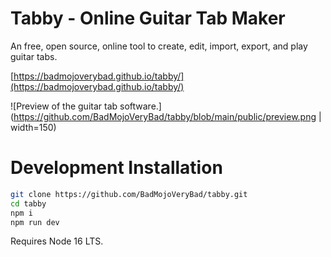 # Tabby - Online Guitar Tab Maker
An free, open source, online tool to create, edit, import, export, and play guitar tabs.

[https://badmojoverybad.github.io/tabby/](https://badmojoverybad.github.io/tabby/)

![Preview of the guitar tab software.](https://github.com/BadMojoVeryBad/tabby/blob/main/public/preview.png | width=150)

# Development Installation
``` sh
git clone https://github.com/BadMojoVeryBad/tabby.git
cd tabby
npm i
npm run dev
```

Requires Node 16 LTS.
